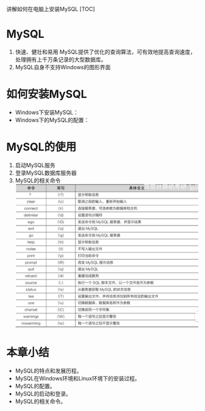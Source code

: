 讲解如何在电脑上安装MySQL
[TOC]
# MySQL
1. 快速、健壮和易用
   MySQL提供了优化的查询算法，可有效地提高查询速度，处理拥有上千万条记录的大型数据库。
2. MySQL自身不支持Windows的图形界面
# 如何安装MySQL
- Windows下安装MySQL：
- Windows下的MySQL的配置：
# MySQL的使用
1. 启动MySQL服务
2. 登录MySQL数据库服务器
3. MySQL的相关命令
![MySQL使用](reference/MySQL使用.jpg)
# 本章小结
- MySQL的特点和发展历程。
- MySQL在Windows环境和Linux环境下的安装过程。
- MySQL的配置。
- MySQL的启动和登录。
- MySQL的相关命令。